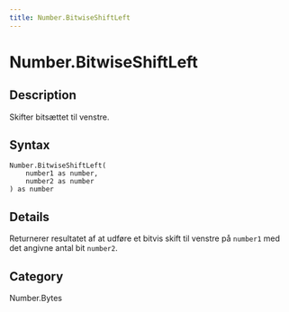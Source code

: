 ```yaml
---
title: Number.BitwiseShiftLeft
---
```


# Number.BitwiseShiftLeft


## Description

Skifter bitsættet til venstre.


## Syntax

```powerquery
Number.BitwiseShiftLeft(
    number1 as number,
    number2 as number
) as number
```


## Details

Returnerer resultatet af at udføre et bitvis skift til venstre på <code>number1</code> med det angivne antal bit <code>number2</code>.



## Category
Number.Bytes
